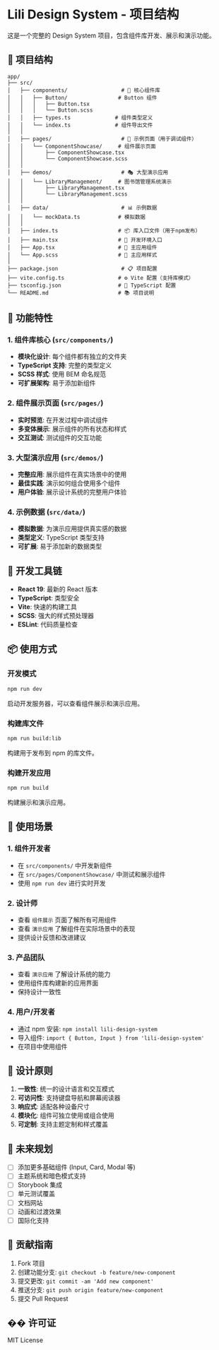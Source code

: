 # Lili Design System - 项目结构

这是一个完整的 Design System 项目，包含组件库开发、展示和演示功能。

## 📁 项目结构

```
app/
├── src/
│   ├── components/                 # 🧩 核心组件库
│   │   ├── Button/                # Button 组件
│   │   │   ├── Button.tsx
│   │   │   └── Button.scss
│   │   ├── types.ts              # 组件类型定义
│   │   └── index.ts              # 组件导出文件
│   │
│   ├── pages/                      # 📖 示例页面（用于调试组件）
│   │   └── ComponentShowcase/     # 组件展示页面
│   │       ├── ComponentShowcase.tsx
│   │       └── ComponentShowcase.scss
│   │
│   ├── demos/                      # 🎭 大型演示应用
│   │   └── LibraryManagement/     # 图书馆管理系统演示
│   │       ├── LibraryManagement.tsx
│   │       └── LibraryManagement.scss
│   │
│   ├── data/                       # 📊 示例数据
│   │   └── mockData.ts            # 模拟数据
│   │
│   ├── index.ts                   # 📦 库入口文件（用于npm发布）
│   ├── main.tsx                   # 🚀 开发环境入口
│   ├── App.tsx                    # 📱 主应用组件
│   └── App.scss                   # 🎨 主应用样式
│
├── package.json                    # 📋 项目配置
├── vite.config.ts                 # ⚙️ Vite 配置（支持库模式）
├── tsconfig.json                  # 📝 TypeScript 配置
└── README.md                      # 📚 项目说明
```

## 🚀 功能特性

### 1. 组件库核心 (`src/components/`)
- **模块化设计**: 每个组件都有独立的文件夹
- **TypeScript 支持**: 完整的类型定义
- **SCSS 样式**: 使用 BEM 命名规范
- **可扩展架构**: 易于添加新组件

### 2. 组件展示页面 (`src/pages/`)
- **实时预览**: 在开发过程中调试组件
- **多变体展示**: 展示组件的所有状态和样式
- **交互测试**: 测试组件的交互功能

### 3. 大型演示应用 (`src/demos/`)
- **完整应用**: 展示组件在真实场景中的使用
- **最佳实践**: 演示如何组合使用多个组件
- **用户体验**: 展示设计系统的完整用户体验

### 4. 示例数据 (`src/data/`)
- **模拟数据**: 为演示应用提供真实感的数据
- **类型定义**: TypeScript 类型支持
- **可扩展**: 易于添加新的数据类型

## 🔧 开发工具链

- **React 19**: 最新的 React 版本
- **TypeScript**: 类型安全
- **Vite**: 快速的构建工具
- **SCSS**: 强大的样式预处理器
- **ESLint**: 代码质量检查

## 📦 使用方式

### 开发模式
```bash
npm run dev
```
启动开发服务器，可以查看组件展示和演示应用。

### 构建库文件
```bash
npm run build:lib
```
构建用于发布到 npm 的库文件。

### 构建开发应用
```bash
npm run build
```
构建展示和演示应用。

## 🎯 使用场景

### 1. 组件开发者
- 在 `src/components/` 中开发新组件
- 在 `src/pages/ComponentShowcase/` 中测试和展示组件
- 使用 `npm run dev` 进行实时开发

### 2. 设计师
- 查看 `组件展示` 页面了解所有可用组件
- 查看 `演示应用` 了解组件在实际场景中的表现
- 提供设计反馈和改进建议

### 3. 产品团队
- 查看 `演示应用` 了解设计系统的能力
- 使用组件库构建新的应用界面
- 保持设计一致性

### 4. 用户/开发者
- 通过 npm 安装: `npm install lili-design-system`
- 导入组件: `import { Button, Input } from 'lili-design-system'`
- 在项目中使用组件

## 🎨 设计原则

1. **一致性**: 统一的设计语言和交互模式
2. **可访问性**: 支持键盘导航和屏幕阅读器
3. **响应式**: 适配各种设备尺寸
4. **模块化**: 组件可独立使用或组合使用
5. **可定制**: 支持主题定制和样式覆盖

## 🔮 未来规划

- [ ] 添加更多基础组件 (Input, Card, Modal 等)
- [ ] 主题系统和暗色模式支持
- [ ] Storybook 集成
- [ ] 单元测试覆盖
- [ ] 文档网站
- [ ] 动画和过渡效果
- [ ] 国际化支持

## 🤝 贡献指南

1. Fork 项目
2. 创建功能分支: `git checkout -b feature/new-component`
3. 提交更改: `git commit -am 'Add new component'`
4. 推送分支: `git push origin feature/new-component`
5. 提交 Pull Request

## �� 许可证

MIT License 